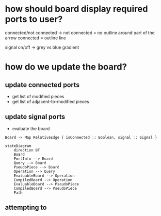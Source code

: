 # how should board display required ports to user?
connected/not connected ->
    not connected = no outline around part of the arrow
    connected = outline line

signal on/off -> grey vs blue gradient

# how do we update the board?

## update connected ports

- get list of modified pieces
- get list of adjacent-to-modified pieces

## update signal ports
- evaluate the board

`Board -> Map RelativeEdge { isConnected :: Boolean, signal :: Signal }`


```mermaid
stateDiagram
    direction BT
    Board
    PortInfo --> Board
    Query --> Board
    PseudoPiece --> Board
    Operation --> Query
    EvaluableBoard --> Operation
    CompiledBoard --> Operation
    EvaluableBoard --> PseudoPiece
    CompiledBoard --> PseudoPiece
    Path
```

## attempting to 